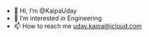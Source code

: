 - 👋 Hi, I’m @KaipaUday
- 👀 I’m interested in Engineering
- 📫 How to reach me uday.kaipa@icloud.com

<!---
KaipaUday/KaipaUday is a ✨ special ✨ repository because its `README.md` (this file) appears on your GitHub profile.
You can click the Preview link to take a look at your changes.
--->
